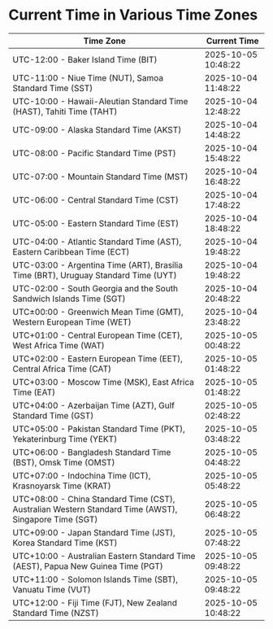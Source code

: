 # Current Time in Various Time Zones

| Time Zone | Current Time |
|-----------|--------------|
| UTC-12:00 - Baker Island Time (BIT) | 2025-10-05 10:48:22 |
| UTC-11:00 - Niue Time (NUT), Samoa Standard Time (SST) | 2025-10-04 11:48:22 |
| UTC-10:00 - Hawaii-Aleutian Standard Time (HAST), Tahiti Time (TAHT) | 2025-10-04 12:48:22 |
| UTC-09:00 - Alaska Standard Time (AKST) | 2025-10-04 14:48:22 |
| UTC-08:00 - Pacific Standard Time (PST) | 2025-10-04 15:48:22 |
| UTC-07:00 - Mountain Standard Time (MST) | 2025-10-04 16:48:22 |
| UTC-06:00 - Central Standard Time (CST) | 2025-10-04 17:48:22 |
| UTC-05:00 - Eastern Standard Time (EST) | 2025-10-04 18:48:22 |
| UTC-04:00 - Atlantic Standard Time (AST), Eastern Caribbean Time (ECT) | 2025-10-04 19:48:22 |
| UTC-03:00 - Argentina Time (ART), Brasília Time (BRT), Uruguay Standard Time (UYT) | 2025-10-04 19:48:22 |
| UTC-02:00 - South Georgia and the South Sandwich Islands Time (SGT) | 2025-10-04 20:48:22 |
| UTC±00:00 - Greenwich Mean Time (GMT), Western European Time (WET) | 2025-10-04 23:48:22 |
| UTC+01:00 - Central European Time (CET), West Africa Time (WAT) | 2025-10-05 00:48:22 |
| UTC+02:00 - Eastern European Time (EET), Central Africa Time (CAT) | 2025-10-05 01:48:22 |
| UTC+03:00 - Moscow Time (MSK), East Africa Time (EAT) | 2025-10-05 01:48:22 |
| UTC+04:00 - Azerbaijan Time (AZT), Gulf Standard Time (GST) | 2025-10-05 02:48:22 |
| UTC+05:00 - Pakistan Standard Time (PKT), Yekaterinburg Time (YEKT) | 2025-10-05 03:48:22 |
| UTC+06:00 - Bangladesh Standard Time (BST), Omsk Time (OMST) | 2025-10-05 04:48:22 |
| UTC+07:00 - Indochina Time (ICT), Krasnoyarsk Time (KRAT) | 2025-10-05 05:48:22 |
| UTC+08:00 - China Standard Time (CST), Australian Western Standard Time (AWST), Singapore Time (SGT) | 2025-10-05 06:48:22 |
| UTC+09:00 - Japan Standard Time (JST), Korea Standard Time (KST) | 2025-10-05 07:48:22 |
| UTC+10:00 - Australian Eastern Standard Time (AEST), Papua New Guinea Time (PGT) | 2025-10-05 09:48:22 |
| UTC+11:00 - Solomon Islands Time (SBT), Vanuatu Time (VUT) | 2025-10-05 09:48:22 |
| UTC+12:00 - Fiji Time (FJT), New Zealand Standard Time (NZST) | 2025-10-05 10:48:22 |
